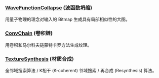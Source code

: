 ### [WaveFunctionCollapse](https://github.com/mxgmn/WaveFunctionCollapse) (波函数坍缩)

用量子物理的理念对输入的 Bitmap 生成具有局部相似性的大图。

### [ConvChain](https://github.com/mxgmn/ConvChain) (卷积链)

用卷积和马尔科夫链蒙特卡罗方法生成纹理。

### [TextureSynthesis](https://github.com/mxgmn/TextureSynthesis) (材质合成)

全邻域搜索算法 / K相干 (K-coherent) 邻域搜索 / 再合成 (Resynthesis) 算法。